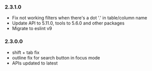 ### 2.3.1.0
* Fix not working filters when there's a dot '.' in table/column name
* Update API to 5.11.0, tools to 5.6.0 and other packages
* Migrate to eslint v9

### 2.3.0.0
* shift + tab fix
* outline fix for search button in focus mode
* APIs updated to latest